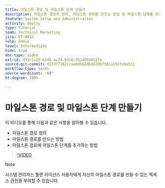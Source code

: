 ```yaml
---
title: 마일스톤 경로 및 마일스톤 단계 만들기
description: 마일스톤 경로의 정의, 마일스톤 경로를 만드는 방법 및 마일스톤 단계를 추가하는 방법을 알아봅니다.
feature: System Setup and Administration
activity: deploy
type: Tutorial
team: Technical Marketing
jira: KT-8932
role: Admin
level: Intermediate
hide: true
doc-type: video
exl-id: d33c1c28-63db-4c74-b310-951d091052fa
source-git-commit: d17df7162ccaab6b62db34209f50131927c0a532
workflow-type: tm+mt
source-wordcount: '69'
ht-degree: 100%

---
```


# 마일스톤 경로 및 마일스톤 단계 만들기

이 비디오를 통해 다음과 같은 사항을 알아볼 수 있습니다.

* 마일스톤 경로 정의
* 마일스톤 경로를 만드는 방법
* 마일스톤 경로에 마일스톤 단계를 추가하는 방법

>[!VIDEO](https://video.tv.adobe.com/v/335204/?quality=12&learn=on&enablevpops)

>[!NOTE]
>
>시스템 관리자는 플랜 라이선스 사용자에게 자신의 마일스톤 경로를 만들 수 있는 액세스 권한을 부여할 수 있습니다.
